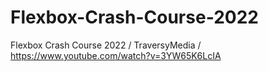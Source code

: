 # Flexbox-Crash-Course-2022
Flexbox Crash Course 2022 / TraversyMedia / https://www.youtube.com/watch?v=3YW65K6LcIA
